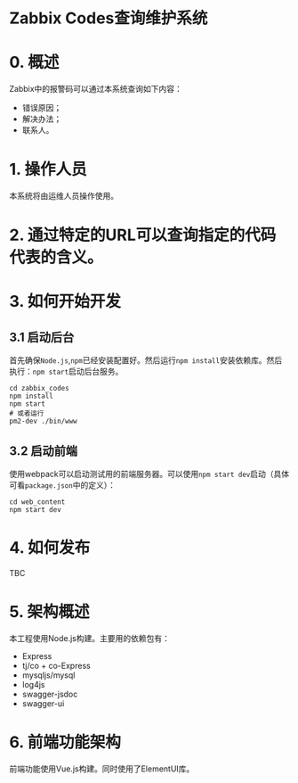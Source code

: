 Zabbix Codes查询维护系统
===

# 0. 概述
Zabbix中的报警码可以通过本系统查询如下内容：

* 错误原因；
* 解决办法；
* 联系人。

# 1. 操作人员
本系统将由运维人员操作使用。

# 2. 通过特定的URL可以查询指定的代码代表的含义。

# 3. 如何开始开发
## 3.1 启动后台
首先确保`Node.js`,`npm`已经安装配置好。然后运行`npm install`安装依赖库。然后执行：`npm start`启动后台服务。

```
cd zabbix_codes
npm install
npm start
# 或者运行
pm2-dev ./bin/www
```

## 3.2 启动前端
使用webpack可以启动测试用的前端服务器。可以使用`npm start dev`启动（具体可看`package.json`中的定义）：

```
cd web_content
npm start dev
```


# 4. 如何发布
TBC

# 5. 架构概述
本工程使用Node.js构建。主要用的依赖包有：

* Express
* tj/co + co-Express
* mysqljs/mysql
* log4js
* swagger-jsdoc
* swagger-ui

# 6. 前端功能架构
前端功能使用Vue.js构建。同时使用了ElementUI库。